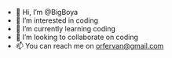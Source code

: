 - 👋 Hi, I’m @BigBoya
- 👀 I’m interested in coding
- 🌱 I’m currently learning coding
- 💞️ I’m looking to collaborate on coding
- 📫 You can reach me on orfervan@gmail.com

<!---
BigBoya/BigBoya is a ✨ special ✨ repository because its `README.md` (this file) appears on your GitHub profile.
You can click the Preview link to take a look at your changes.
--->
